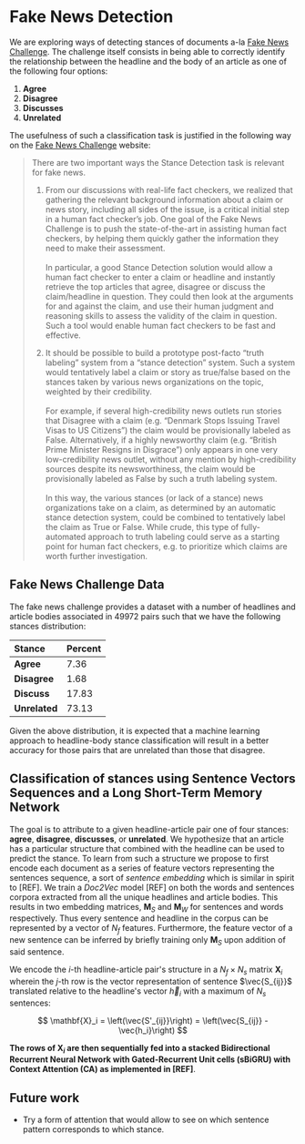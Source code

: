 # Fake News Detection 

We are exploring ways of detecting stances of documents a-la [Fake News Challenge](http://http://www.fakenewschallenge.org/). The challenge itself consists in being able to correctly identify the relationship between the headline and the body of an article as one of the following four options:

1. **Agree**
2. **Disagree**
3. **Discusses**
4. **Unrelated**

The usefulness of such a classification task is justified in the following way on the [Fake News Challenge](http://http://www.fakenewschallenge.org/) website:

> There are two important ways the Stance Detection task is relevant for fake news.
>
> 1. From our discussions with real-life fact checkers, we realized that gathering the relevant background information about a claim or news story, including all sides of the issue, is a critical initial step in a human fact checker’s job. One goal of the Fake News Challenge is to push the state-of-the-art in assisting human fact checkers, by helping them quickly gather the information they need to make their assessment. <br/><br/>In particular, a good Stance Detection solution would allow a human fact checker to enter a claim or headline and instantly retrieve the top articles that agree, disagree or discuss the claim/headline in question. They could then look at the arguments for and against the claim, and use their human judgment and reasoning skills to assess the validity of the claim in question. Such a tool would enable human fact checkers to be fast and effective.
>
> 2. It should be possible to build a prototype post-facto “truth labeling” system from a “stance detection” system. Such a system would tentatively label a claim or story as true/false based on the stances taken by various news organizations on the topic, weighted by their credibility. <br/><br/>For example, if several high-credibility news outlets run stories that Disagree with a claim (e.g. “Denmark Stops Issuing Travel Visas to US Citizens”) the claim would be provisionally labeled as False. Alternatively, if a highly newsworthy claim (e.g. “British Prime Minister Resigns in Disgrace”) only appears in one very low-credibility news outlet, without any mention by high-credibility sources despite its newsworthiness, the claim would be provisionally labeled as False by such a truth labeling system. <br/><br/>In this way, the various stances (or lack of a stance) news organizations take on a claim, as determined by an automatic stance detection system, could be combined to tentatively label the claim as True or False. While crude, this type of fully-automated approach to truth labeling could serve as a starting point for human fact checkers, e.g. to prioritize which claims are worth further investigation.
 
## Fake News Challenge Data

The fake news challenge provides a dataset with a number of headlines and article bodies associated in 49972 pairs such that we have the following stances distribution:

| Stance       | Percent |
| :--------    | :------ |
| **Agree**    | 7.36    |
| **Disagree** | 1.68    |
| **Discuss**  | 17.83   |
| **Unrelated**  | 73.13   |

Given the above distribution, it is expected that a machine learning approach to headline-body stance classification will result in a better accuracy for those pairs that are unrelated than those that disagree.

## Classification of stances using Sentence Vectors Sequences and a Long Short-Term Memory Network

The goal is to attribute to a given headline-article pair one of four stances: **agree**, **disagree**, **discusses**, or **unrelated**. We hypothesize that an article has a particular structure that combined with the headline can be used to predict the stance. To learn from such a structure we propose to first encode each document as a series of feature vectors representing the sentences sequence, a sort of *sentence embedding* which is similar in spirit to [REF]. We train a *Doc2Vec* model [REF] on both the words and sentences corpora extracted from all the unique headlines and article bodies. This results in two embedding matrices, $\mathbf{M}_S$ and $\mathbf{M}_W$ for sentences and words respectively. Thus every sentence and headline in the corpus can be represented by a vector of $N_f$ features. Furthermore, the feature vector of a new sentence can be inferred by briefly training only $\mathbf{M}_S$ upon addition of said sentence.

We encode the $i$-th headline-article pair's structure in a $N_f\times N_s$ matrix $\mathbf{X}_i$ wherein the $j$-th row is the vector representation of sentence $\vec{S_{ij}}$ translated relative to the headline's vector $\vec h_i$ with a maximum of $N_s$ sentences:

$$
\mathbf{X}_i = \left(\vec{S'_{ij}}\right) = \left(\vec{S_{ij}} - \vec{h_i}\right)
$$

**The rows of $\mathbf{X}_i$ are then sequentially fed into a stacked Bidirectional Recurrent Neural Network with Gated-Recurrent Unit cells (sBiGRU) with Context Attention (CA) as implemented in [REF]**.

## Future work

- Try a form of attention that would allow to see on which sentence pattern corresponds to which stance.




